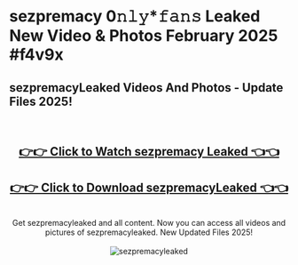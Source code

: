 # sezpremacy 0𝚗𝚕𝚢*𝚏𝚊𝚗𝚜 Leaked New Video & Photos February 2025 #f4v9x

<h2>sezpremacyLeaked Videos And Photos - Update Files 2025!</h2>
<br>
<div align="center">
<h2><a href="https://mediaupload.pro?title=sezpremacy&ref=11F" rel="nofollow">👉👉 Click to Watch sezpremacy Leaked 👈👈</a></h2>
<h2><a href="https://mediaupload.pro?title=sezpremacy&ref=11F" rel="nofollow">👉👉 Click to Download sezpremacyLeaked 👈👈</a></h2>
<br>
Get sezpremacyleaked and all content. Now you can access all videos and pictures of sezpremacyleaked. New Updated Files 2025!
<br>
<br>
<a href="https://mediaupload.pro?title=sezpremacy&ref=11F" rel="nofollow" data-target="animated-image.originalLink"><img src="https://i.ibb.co/Gkj2r4b/banner.png" alt="sezpremacyleaked" style="max-width: 100%; display: inline-block;" data-target="animated-image.originalImage"></a>
</div>
<br>

